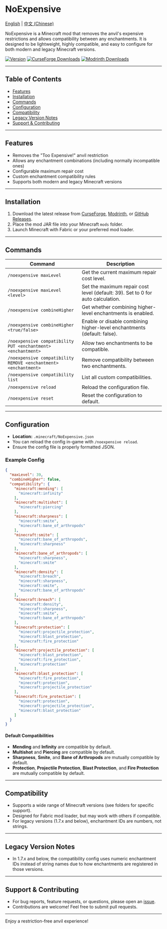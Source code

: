 # NoExpensive

[English](README.md) | [中文 (Chinese)](README.zh.md)

NoExpensive is a Minecraft mod that removes the anvil's expensive restrictions and allows compatibility between any
enchantments. It is designed to be lightweight, highly compatible, and easy to configure for both modern and legacy
Minecraft versions.

[![Version](https://img.shields.io/github/v/tag/Enaium/fabric-mod-NoExpensive?label=version&style=flat-square&logo=github)](https://github.com/Enaium/fabric-mod-NoExpensive/releases)
[![CurseForge Downloads](https://img.shields.io/curseforge/dt/387108?style=flat-square&logo=curseforge)](https://www.curseforge.com/minecraft/mc-mods/noexpensive)
[![Modrinth Downloads](https://img.shields.io/modrinth/dt/2nz0kJ1N?style=flat-square&logo=modrinth)](https://modrinth.com/mod/noexpensive)

---

## Table of Contents

- [Features](#features)
- [Installation](#installation)
- [Commands](#commands)
- [Configuration](#configuration)
- [Compatibility](#compatibility)
- [Legacy Version Notes](#legacy-version-notes)
- [Support & Contributing](#support--contributing)

---

## Features

- Removes the "Too Expensive!" anvil restriction
- Allows any enchantment combinations (including normally incompatible ones)
- Configurable maximum repair cost
- Custom enchantment compatibility rules
- Supports both modern and legacy Minecraft versions

---

## Installation

1. Download the latest release
   from [CurseForge](https://www.curseforge.com/minecraft/mc-mods/noexpensive), [Modrinth](https://modrinth.com/mod/noexpensive),
   or [GitHub Releases](https://github.com/Enaium/fabric-mod-NoExpensive/releases).
2. Place the mod JAR file into your Minecraft `mods` folder.
3. Launch Minecraft with Fabric or your preferred mod loader.

---

## Commands

| Command                                                         | Description                                                                     |
|-----------------------------------------------------------------|---------------------------------------------------------------------------------|
| `/noexpensive maxLevel`                                         | Get the current maximum repair cost level.                                      |
| `/noexpensive maxLevel <level>`                                 | Set the maximum repair cost level (default: 39). Set to 0 for auto calculation. |
| `/noexpensive combineHigher`                                    | Get whether combining higher-level enchantments is enabled.                     |
| `/noexpensive combineHigher <true/false>`                       | Enable or disable combining higher-level enchantments (default: false).         |
| `/noexpensive compatibility PUT <enchantment> <enchantment>`    | Allow two enchantments to be compatible.                                        |
| `/noexpensive compatibility REMOVE <enchantment> <enchantment>` | Remove compatibility between two enchantments.                                  |
| `/noexpensive compatibility list`                               | List all custom compatibilities.                                                |
| `/noexpensive reload`                                           | Reload the configuration file.                                                  |
| `/noexpensive reset`                                            | Reset the configuration to default.                                             |

---

## Configuration

- **Location:** `.minecraft/NoExpensive.json`
- You can reload the config in-game with `/noexpensive reload`.
- Ensure the config file is properly formatted JSON.

### Example Config

```json
{
  "maxLevel": 39,
  "combineHigher": false,
  "compatibility": {
    "minecraft:mending": [
      "minecraft:infinity"
    ],
    "minecraft:multishot": [
      "minecraft:piercing"
    ],
    "minecraft:sharpness": [
      "minecraft:smite",
      "minecraft:bane_of_arthropods"
    ],
    "minecraft:smite": [
      "minecraft:bane_of_arthropods",
      "minecraft:sharpness"
    ],
    "minecraft:bane_of_arthropods": [
      "minecraft:sharpness",
      "minecraft:smite"
    ],
    "minecraft:density": [
      "minecraft:breach",
      "minecraft:sharpness",
      "minecraft:smite",
      "minecraft:bane_of_arthropods"
    ],
    "minecraft:breach": [
      "minecraft:density",
      "minecraft:sharpness",
      "minecraft:smite",
      "minecraft:bane_of_arthropods"
    ],
    "minecraft:protection": [
      "minecraft:projectile_protection",
      "minecraft:blast_protection",
      "minecraft:fire_protection"
    ],
    "minecraft:projectile_protection": [
      "minecraft:blast_protection",
      "minecraft:fire_protection",
      "minecraft:protection"
    ],
    "minecraft:blast_protection": [
      "minecraft:fire_protection",
      "minecraft:protection",
      "minecraft:projectile_protection"
    ],
    "minecraft:fire_protection": [
      "minecraft:protection",
      "minecraft:projectile_protection",
      "minecraft:blast_protection"
    ]
  }
}
```

#### Default Compatibilities

- **Mending** and **Infinity** are compatible by default.
- **Multishot** and **Piercing** are compatible by default.
- **Sharpness**, **Smite**, and **Bane of Arthropods** are mutually compatible by default.
- **Protection**, **Projectile Protection**, **Blast Protection**, and **Fire Protection** are mutually compatible by
  default.

---

## Compatibility

- Supports a wide range of Minecraft versions (see folders for specific support).
- Designed for Fabric mod loader, but may work with others if compatible.
- For legacy versions (1.7.x and below), enchantment IDs are numbers, not strings.

---

## Legacy Version Notes

- In 1.7.x and below, the compatibility config uses numeric enchantment IDs instead of string names due to how
  enchantments are registered in those versions.

---

## Support & Contributing

- For bug reports, feature requests, or questions, please open
  an [issue](https://github.com/Enaium/fabric-mod-NoExpensive/issues).
- Contributions are welcome! Feel free to submit pull requests.

---

Enjoy a restriction-free anvil experience!

